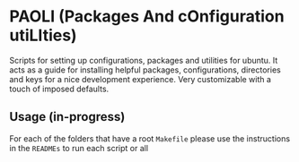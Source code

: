 # PAOLI (Packages And cOnfiguration utiLIties)
Scripts for setting up configurations, packages and utilities for ubuntu. It acts as a guide for installing helpful packages, configurations, directories and keys for a nice development experience. Very customizable with a touch of imposed defaults.

## Usage (in-progress)

For each of the folders that have a root `Makefile` please use the instructions in the `READMEs` to run each script or all


